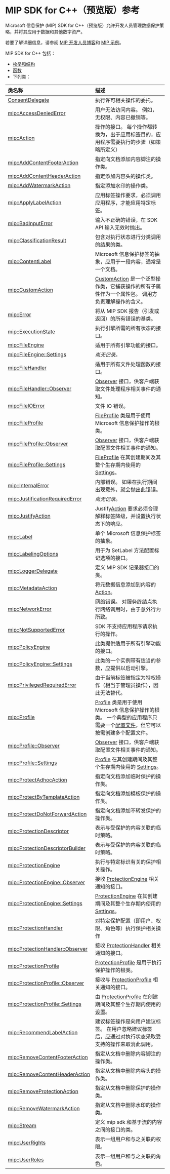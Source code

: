 # <a name="mip-sdk-for-c-preview-reference"></a>MIP SDK for C++（预览版）参考

Microsoft 信息保护 (MIP) SDK for C++（预览版）允许开发人员管理数据保护策略，并将其应用于数据和其他数字资产。  

若要了解详细信息，请参阅 [MIP 开发人员博客](https://aka.ms/MIPDevelopers)和 [MIP 示例](https://aka.ms/mipsdksamples)。

MIP SDK for C++ 包括：

- [枚举和结构](mip-enums-and-structs.md)
- [函数](mip-functions.md)
- 下列类：

| 类名称 | 描述 |
| :----------|:------------|
[ConsentDelegate](class_consentdelegate.md)  |  执行许可相关操作的委托。
[mip::AccessDeniedError](class_mip_accessdeniederror.md)  |  用户无法访问内容。 例如，无权限、内容已撤销等。
[mip::Action](class_mip_action.md)  |  操作的接口。 每个操作都转换为，出于应用标签目的，应用程序需要执行的步骤（如策略所定义）
[mip::AddContentFooterAction](class_mip_addcontentfooteraction.md)  |  指定向文档添加内容脚注的操作类。
[mip::AddContentHeaderAction](class_mip_addcontentheaderaction.md)  |  指定添加内容头的操作类。
[mip::AddWatermarkAction](class_mip_addwatermarkaction.md)  |  指定添加水印的操作类。
[mip::ApplyLabelAction](class_mip_applylabelaction.md)  |  应用标签操作要求，必须调用应用程序，才能应用特定标签。
[mip::BadInputError](class_mip_badinputerror.md)  |  输入不正确的错误，在 SDK API 输入无效时抛出。
[mip::ClassificationResult](class_mip_classificationresult.md)  |  包含对执行状态进行分类调用的结果的类。
[mip::ContentLabel](class_mip_contentlabel.md)  |  Microsoft 信息保护标签的抽象，应用于一段内容，通常是一个文档。
[mip::CustomAction](class_mip_customaction.md)  |  [CustomAction](class_mip_customaction.md) 是一个泛型操作类，它捕获操作的所有子属性作为一个属性包。 调用方负责理解操作的含义。
[mip::Error](class_mip_error.md)  |  将从 MIP SDK 报告（引发或返回）的所有错误的基类。
[mip::ExecutionState](class_mip_executionstate.md)  |  执行引擎所需的所有状态的接口。
[mip::FileEngine](class_mip_fileengine.md)  |  适用于所有引擎功能的接口。
[mip::FileEngine::Settings](class_mip_fileengine::settings.md)  | _尚无记录。_
[mip::FileHandler](class_mip_filehandler.md)  |  适用于所有文件处理函数的接口。
[mip::FileHandler::Observer](class_mip_filehandler::observer.md)  |  [Observer](class_mip_filehandler_observer.md) 接口，供客户端获取文件处理程序相关事件的通知。
[mip::FileIOError](class_mip_fileioerror.md)  |  文件 IO 错误。
[mip::FileProfile](class_mip_fileprofile.md)  |  [FileProfile](class_mip_fileprofile.md) 类是用于使用 Microsoft 信息保护操作的根类。
[mip::FileProfile::Observer](class_mip_fileprofile_observer.md)  |  [Observer](class_mip_fileprofile_observer.md) 接口，供客户端获取配置文件相关事件的通知。
[mip::FileProfile::Settings](class_mip_fileprofile_settings.md)  |  [FileProfile](class_mip_fileprofile.md) 在其创建期间及其整个生存期内使用的 [Settings](class_mip_fileprofile_settings.md)。
[mip::InternalError](class_mip_internalerror.md)  |  内部错误。 如果在执行期间出现意外，就会抛出此错误。
[mip::JustificationRequiredError](class_mip_justificationrequirederror.md)  | _尚无记录。_
[mip::JustifyAction](class_mip_justifyaction.md)  |  Justify[Action](class_mip_action.md) 要求必须合理解释标签降级，并设置执行状态下的响应。
[mip::Label](class_mip_label.md)  |  单个 Microsoft 信息保护标签的抽象。
[mip::LabelingOptions](class_mip_labelingoptions.md)  |  用于为 SetLabel 方法配置标记选项的接口。
[mip::LoggerDelegate](class_mip_loggerdelegate.md)  |  定义 MIP SDK 记录器接口的类。
[mip::MetadataAction](class_mip_metadataaction.md)  |  将元数据信息添加到内容的 [Action](class_mip_action.md)。
[mip::NetworkError](class_mip_networkerror.md)  |  网络错误。 对服务终结点执行网络调用时，由于意外行为所致。
[mip::NotSupportedError](class_mip_notsupportederror.md)  |  SDK 不支持应用程序请求执行的操作。
[mip::PolicyEngine](class_mip_policyengine.md)  |  此类提供适用于所有引擎功能的接口。
[mip::PolicyEngine::Settings](class_mip_policyengine_settings.md)  |  此类的一个实例带有适当的参数，应提供以启动引擎。
[mip::PrivilegedRequiredError](class_mip_privilegedrequirederror.md)  |  由于当前标签被指定为特权操作（相当于管理员操作），因此无法替代。
[mip::Profile](class_mip_profile.md)  |  [Profile](class_mip_profile.md) 类是用于使用 Microsoft 信息保护操作的根类。 一个典型的应用程序只需要一个[配置文件](class_mip_profile.md)，但它可以按需创建多个配置文件。
[mip::Profile::Observer](class_mip_profile_observer.md)  |  [Observer](class_mip_profile_observer.md) 接口，供客户端获取配置文件相关事件的通知。
[mip::Profile::Settings](class_mip_profile_settings.md)  |  [Profile](class_mip_profile.md) 在其创建期间及其整个生存期内使用的 [Settings](class_mip_profile_settings.md)。
[mip::ProtectAdhocAction](class_mip_protectadhocaction.md)  |  指定向文档添加临时保护的操作类。
[mip::ProtectByTemplateAction](class_mip_protectbytemplateaction.md)  |  指定向文档添加模板保护的操作类。
[mip::ProtectDoNotForwardAction](class_mip_protectdonotforwardaction.md)  |  指定向文档添加不转发保护的操作类。
[mip::ProtectionDescriptor](class_mip_protectiondescriptor.md)  |  表示与受保护的内容关联的临时策略。
[mip::ProtectionDescriptorBuilder](class_mip_protectiondescriptorbuilder.md)  |  表示与受保护的内容关联的临时策略。
[mip::ProtectionEngine](class_mip_protectionengine.md)  |  执行与特定标识有关的保护相关操作。
[mip::ProtectionEngine::Observer](class_mip_protectionengine_observer.md)  |  接收 [ProtectionEngine](class_mip_protectionengine.md) 相关通知的接口。
[mip::ProtectionEngine::Settings](class_mip_protectionengine_settings.md)  |  [ProtectionEngine](class_mip_protectionengine.md) 在其创建期间及其整个生存期内使用的 [Settings](class_mip_protectionengine_settings.md)。
[mip::ProtectionHandler](class_mip_protectionhandler.md)  |  对特定保护配置（即用户、权限、角色等）执行保护相关操作
[mip::ProtectionHandler::Observer](class_mip_protectionhandler_observer.md)  |  接收 [ProtectionHandler](class_mip_protectionhandler.md) 相关通知的接口。
[mip::ProtectionProfile](class_mip_protectionprofile.md)  |  [ProtectionProfile](class_mip_protectionprofile.md) 是用于执行保护操作的根类。
[mip::ProtectionProfile::Observer](class_mip_protectionprofile_observer.md)  |  接收与 [ProtectionProfile](class_mip_protectionprofile.md) 相关通知的接口。
[mip::ProtectionProfile::Settings](class_mip_protectionprofile_settings.md)  |  由 [ProtectionProfile](class_mip_protectionprofile.md) 在创建期间及其整个生存期内使用的[设置](class_mip_protectionprofile_settings.md)。
[mip::RecommendLabelAction](class_mip_recommendlabelaction.md)  |  建议标签操作是向用户建议标签。 在用户忽略建议标签后，应通过对执行状态采取受支持的操作来取消此调用。
[mip::RemoveContentFooterAction](class_mip_removecontentfooteraction.md)  |  指定从文档中删除内容脚注的操作类。
[mip::RemoveContentHeaderAction](class_mip_removecontentheaderaction.md)  |  指定从文档中删除内容头的操作类。
[mip::RemoveProtectionAction](class_mip_removeprotectionaction.md)  |  指定从文档中删除保护的操作类。
[mip::RemoveWatermarkAction](class_mip_removewatermarkaction.md)  |  指定从文档中删除水印的操作类。
[mip::Stream](class_mip_stream.md)  |  定义 mip sdk 和基于流的内容之间的接口的类。
[mip::UserRights](class_mip_userrights.md)  |  表示一组用户和与之关联的权限。
[mip::UserRoles](class_mip_userroles.md)  |  表示一组用户和与之关联的角色。

 
